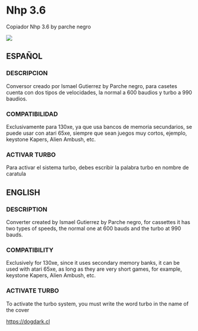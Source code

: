 # Nhp 3.6

Copiador Nhp 3.6 by parche negro

<picture>
 <img src="https://github.com/a8dogdark/nhp36_by_parche_negro/blob/main/nhp36.png">
</picture>

## ESPAÑOL

### DESCRIPCION
Conversor creado por Ismael Gutierrez by Parche negro, para casetes cuenta con dos tipos de velocidades, la normal a 600 baudios y turbo a 990 baudios.

### COMPATIBILIDAD
Exclusivamente para 130xe, ya que usa bancos de memoria secundarios, se puede usar con atari 65xe, siempre que sean juegos muy cortos, ejemplo, keystone Kapers, Alien Ambush, etc.

### ACTIVAR TURBO
Para activar el sistema turbo, debes escribir la palabra turbo en nombre de caratula

## ENGLISH

### DESCRIPTION
Converter created by Ismael Gutierrez by Parche negro, for cassettes it has two types of speeds, the normal one at 600 bauds and the turbo at 990 bauds.

### COMPATIBILITY
Exclusively for 130xe, since it uses secondary memory banks, it can be used with atari 65xe, as long as they are very short games, for example, keystone Kapers, Alien Ambush, etc.

### ACTIVATE TURBO
To activate the turbo system, you must write the word turbo in the name of the cover

https://dogdark.cl
